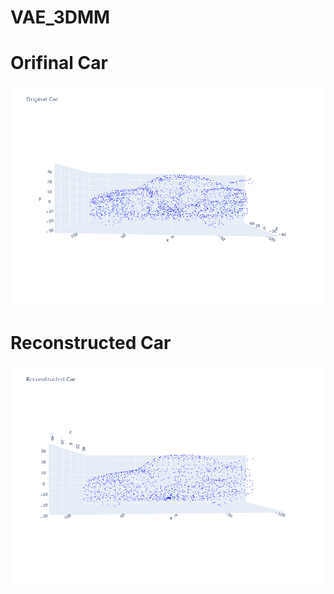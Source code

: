 # VAE_3DMM

# Orifinal Car
![](images/original_car.png)

# Reconstructed Car
![](images/reconstructed_car.png)
